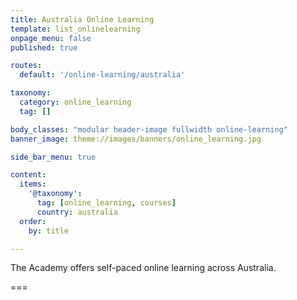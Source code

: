 ```yaml
---
title: Australia Online Learning
template: list_onlinelearning
onpage_menu: false
published: true

routes:
  default: '/online-learning/australia'

taxonomy:
  category: online_learning
  tag: []

body_classes: "modular header-image fullwidth online-learning"
banner_image: theme://images/banners/online_learning.jpg

side_bar_menu: true

content:
  items:
    '@taxonomy':
      tag: [online_learning, courses]
      country: australia
  order:
    by: title

---
```


The Academy offers self-paced online learning across Australia.

===
